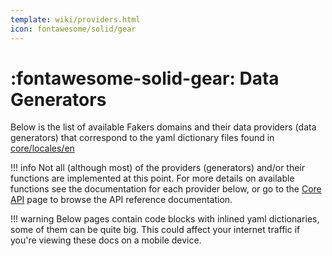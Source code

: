 ```yaml
---
template: wiki/providers.html
icon: fontawesome/solid/gear
---
```


# :fontawesome-solid-gear: Data Generators

Below is the list of available Fakers domains and their data providers (data generators) that correspond to the yaml dictionary files found in [core/locales/en](https://github.com/serpro69/kotlin-faker/tree/master/core/src/main/resources/locales/en)

!!! info
    Not all (although most) of the providers (generators) and/or their functions are implemented at this point. For more details on available functions see the documentation for each provider below, or go to the <a href="{{ page.meta.base_uri }}api/">Core API</a> page to browse the API reference documentation.

!!! warning
    Below pages contain code blocks with inlined yaml dictionaries, some of them can be quite big. This could affect your internet traffic if you're viewing these docs on a mobile device.

<!-- TODO: move this here from the overrides template (needs https://github.com/fralau/mkdocs-macros-plugin/issues/267)
"Core" `Faker`

{% for file in pages %}
{% if file.page.url.split('/').contains('core') %}
- [{{ file.page.title }}]({{ file.page.url }})
{% endif %}
{% endfor %}

[`BooksFaker`](../pages/fakers/books.md)

{% for file in pages %}
{% if file.page.url.split('/').contains('books') %}
- [{{ file.page.title }}]({{ file.page.url }})
{% endif %}
{% endfor %}

[`CommerceFaker`](../pages/fakers/commerce.md)

{% for file in pages %}
{% if file.page.url.split('/').contains('commerce') %}
- [{{ file.page.title }}]({{ file.page.url }})
{% endif %}
{% endfor %}

[`CreaturesFaker`](../pages/fakers/creatures.md)

{% for file in pages %}
{% if file.page.url.split('/').contains('creatures') %}
- [{{ file.page.title }}]({{ file.page.url }})
{% endif %}
{% endfor %}

[`DatabasesFaker`](../pages/fakers/databases.md)

{% for file in pages %}
{% if file.page.url.split('/').contains('databases') %}
- [{{ file.page.title }}]({{ file.page.url }})
  {% endif %}
  {% endfor %}

[`EduFaker`](../pages/fakers/edu.md)

{% for file in pages %}
{% if file.page.url.split('/').contains('edu') %}
- [{{ file.page.title }}]({{ file.page.url }})
{% endif %}
{% endfor %}

[`GamesFaker`](../pages/fakers/games.md)

{% for file in pages %}
{% if file.page.url.split('/').contains('games') %}
- [{{ file.page.title }}]({{ file.page.url }})
{% endif %}
{% endfor %}

[`HumorFaker`](../pages/fakers/humor.md)

{% for file in pages %}
{% if file.page.url.split('/').contains('humor') %}
- [{{ file.page.title }}]({{ file.page.url }})
{% endif %}
{% endfor %}

[`JapaneseMediaFaker`](../pages/fakers/japmedia.md)

{% for file in pages %}
{% if file.page.url.split('/').contains('japmedia') %}
- [{{ file.page.title }}]({{ file.page.url }})
{% endif %}
{% endfor %}

[`LoremFaker`](../pages/fakers/lorem.md)

{% for file in pages %}
{% if file.page.url.split('/').contains('lorem') %}
- [{{ file.page.title }}]({{ file.page.url }})
{% endif %}
{% endfor %}

[`MiscFaker`](../pages/fakers/misc.md)

{% for file in pages %}
{% if file.page.url.split('/').contains('misc') %}
- [{{ file.page.title }}]({{ file.page.url }})
{% endif %}
{% endfor %}

[`MoviesFaker`](../pages/fakers/movies.md)

{% for file in pages %}
{% if file.page.url.split('/').contains('movies') %}
- [{{ file.page.title }}]({{ file.page.url }})
{% endif %}
{% endfor %}

[`MusicFaker`](../pages/fakers/music.md)

{% for file in pages %}
{% if file.page.url.split('/').contains('music') %}
- [{{ file.page.title }}]({{ file.page.url }})
{% endif %}
{% endfor %}

[`SportsFaker`](../pages/fakers/sports.md)

{% for file in pages %}
{% if file.page.url.split('/').contains('sports') %}
- [{{ file.page.title }}]({{ file.page.url }})
{% endif %}
{% endfor %}

[`TechFaker`](../pages/fakers/tech.md)

{% for file in pages %}
{% if file.page.url.split('/').contains('tech') %}
- [{{ file.page.title }}]({{ file.page.url }})
{% endif %}
{% endfor %}

[`TravelFaker`](../pages/fakers/travel.md)

{% for file in pages %}
{% if file.page.url.split('/').contains('travel') %}
- [{{ file.page.title }}]({{ file.page.url }})
{% endif %}
{% endfor %}

[`TvShowsFaker`](../pages/fakers/tvshows.md)

{% for file in pages %}
{% if file.page.url.split('/').contains('tvshows') %}
- [{{ file.page.title }}]({{ file.page.url }})
{% endif %}
{% endfor %}
-->
